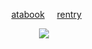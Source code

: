 
<div align="center"> 
  
  ‎      ‎  ‎   ‎‎ [atabook](https://gojo.atabook.org/)  ‎ ‎‎‎ ‎‎ ‎‎ ‎[rentry](https://rentry.co/stayhere)  ‎ ‎  
 </div>

<p align="center"> <img src="https://imgur.com/WY6IMKJ.png" > </p> 
